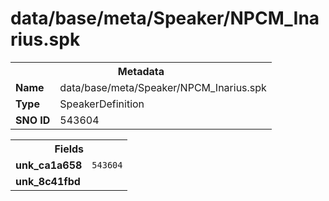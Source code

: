<h1>data/base/meta/Speaker/NPCM_Inarius.spk</h1><table><tr><th colspan="100%">Metadata</th></tr><tr><td><b>Name</b></td><td>data/base/meta/Speaker/NPCM_Inarius.spk</td></tr><tr><td><b>Type</b></td><td>SpeakerDefinition</td></tr><tr><td><b>SNO ID</b></td><td>543604</td></tr></table>

<table><tr><th colspan="100%">Fields</th></tr><tr><td><b>unk_ca1a658</b></td><td><code>543604</code></td></tr><tr><td><b>unk_8c41fbd</b></td><td></td></tr></table>

